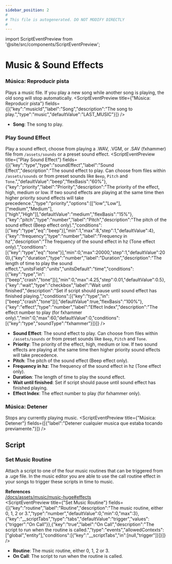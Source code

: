 ```yaml
---
sidebar_position: 2
#
# This file is autogenerated. DO NOT MODIFY DIRECTLY
#
---
```


import ScriptEventPreview from '@site/src/components/ScriptEventPreview';

# Music & Sound Effects

### Música: Reproducir pista
Plays a music file. If you play a new song while another song is playing, the old song will stop automatically.
<ScriptEventPreview title={"Música: Reproducir pista"} fields={[{"key":"musicId","label":"Song","description":"The song to play.","type":"music","defaultValue":"LAST_MUSIC"}]} />

- **Song**: The song to play.  

### Play Sound Effect
Play a sound effect, choose from playing a .WAV, .VGM, or .SAV (fxhammer) file from `/assets/sounds` or a preset sound effect.
<ScriptEventPreview title={"Play Sound Effect"} fields={[{"key":"type","type":"soundEffect","label":"Sound Effect","description":"The sound effect to play. Can choose from files within `/assets/sounds` or from preset sounds like `Beep`, `Pitch` and `Tone`.","defaultValue":"beep","flexBasis":"60%"},{"key":"priority","label":"Priority","description":"The priority of the effect, high, medium or low. If two sound effects are playing at the same time then higher priority sound effects will take precedence.","type":"priority","options":[["low","Low"],["medium","Medium"],["high","High"]],"defaultValue":"medium","flexBasis":"15%"},{"key":"pitch","type":"number","label":"Pitch","description":"The pitch of the sound effect (Beep effect only).","conditions":[{"key":"type","eq":"beep"}],"min":1,"max":8,"step":1,"defaultValue":4},{"key":"frequency","type":"number","label":"Frequency in hz","description":"The frequency of the sound effect in hz (Tone effect only).","conditions":[{"key":"type","eq":"tone"}],"min":0,"max":20000,"step":1,"defaultValue":200},{"key":"duration","type":"number","label":"Duration","description":"The length of time to play the sound effect.","unitsField":"units","unitsDefault":"time","conditions":[{"key":"type","in":["beep","crash","tone"]}],"min":0,"max":4.25,"step":0.01,"defaultValue":0.5},{"key":"wait","type":"checkbox","label":"Wait until finished","description":"Set if script should pause until sound effect has finished playing.","conditions":[{"key":"type","in":["beep","crash","tone"]}],"defaultValue":true,"flexBasis":"100%"},{"key":"effect","type":"number","label":"Effect Index","description":"The effect number to play (for fxhammer only).","min":0,"max":60,"defaultValue":0,"conditions":[{"key":"type","soundType":"fxhammer"}]}]} />

- **Sound Effect**: The sound effect to play. Can choose from files within `/assets/sounds` or from preset sounds like `Beep`, `Pitch` and `Tone`.  
- **Priority**: The priority of the effect, high, medium or low. If two sound effects are playing at the same time then higher priority sound effects will take precedence.  
- **Pitch**: The pitch of the sound effect (Beep effect only).  
- **Frequency in hz**: The frequency of the sound effect in hz (Tone effect only).  
- **Duration**: The length of time to play the sound effect.  
- **Wait until finished**: Set if script should pause until sound effect has finished playing.  
- **Effect Index**: The effect number to play (for fxhammer only).  

### Música: Detener
Stops any currently playing music.
<ScriptEventPreview title={"Música: Detener"} fields={[{"label":"Detener cualquier musica que estaba tocando previamente."}]} />


## Script
### Set Music Routine
Attach a script to one of the four music routines that can be triggered from a .uge file. In the music editor you are able to use the call routine effect in your songs to trigger these scripts in time to music.

**References**  
[/docs/assets/music/music-huge#effects](/docs/assets/music/music-huge#effects)  
<ScriptEventPreview title={"Set Music Routine"} fields={[{"key":"routine","label":"Routine","description":"The music routine, either 0, 1, 2 or 3.","type":"number","defaultValue":0,"min":0,"max":3},{"key":"__scriptTabs","type":"tabs","defaultValue":"trigger","values":{"trigger":"On Call"}},{"key":"true","label":"On Call","description":"The script to run when the routine is called.","type":"events","allowedContexts":["global","entity"],"conditions":[{"key":"__scriptTabs","in":[null,"trigger"]}]}]} />

- **Routine**: The music routine, either 0, 1, 2 or 3.  
- **On Call**: The script to run when the routine is called.  

